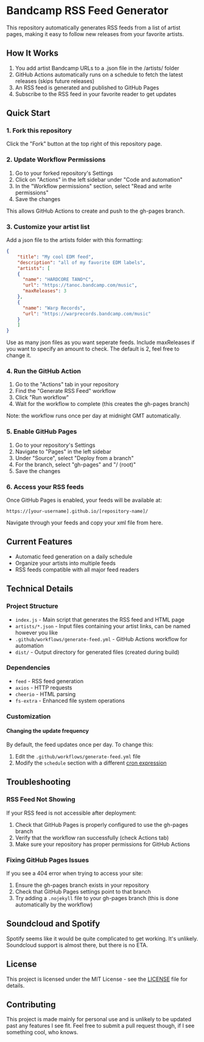# Bandcamp RSS Feed Generator

This repository automatically generates RSS feeds from a list of artist pages, making it easy to follow new releases from your favorite artists.

## How It Works

1. You add artist Bandcamp URLs to a .json file in the /artists/ folder
2. GitHub Actions automatically runs on a schedule to fetch the latest releases (skips future releases)
3. An RSS feed is generated and published to GitHub Pages
4. Subscribe to the RSS feed in your favorite reader to get updates

## Quick Start

### 1. Fork this repository

Click the "Fork" button at the top right of this repository page.

### 2. Update Workflow Permissions

1. Go to your forked repository's Settings
2. Click on "Actions" in the left sidebar under "Code and automation" 
3. In the "Workflow permissions" section, select "Read and write permissions"
4. Save the changes

This allows GitHub Actions to create and push to the gh-pages branch.

### 3. Customize your artist list

Add a json file to the artists folder with this formatting:

```json
{
	"title": "My cool EDM feed",
	"description": "all of my favorite EDM labels",
	"artists": [
	{
	  "name": "HARDCORE TANO*C",
	  "url": "https://tanoc.bandcamp.com/music",
	  "maxReleases": 3
	},
	{
	  "name": "Warp Records",
	  "url": "https://warprecords.bandcamp.com/music"
	}
	]
}
```

Use as many json files as you want seperate feeds. Include maxReleases if you want to specify an amount to check. The default is 2, feel free to change it.

### 4. Run the GitHub Action

1. Go to the "Actions" tab in your repository
2. Find the "Generate RSS Feed" workflow
3. Click "Run workflow"
4. Wait for the workflow to complete (this creates the gh-pages branch)

Note: the workflow runs once per day at midnight GMT automatically.

### 5. Enable GitHub Pages

1. Go to your repository's Settings
2. Navigate to "Pages" in the left sidebar
3. Under "Source", select "Deploy from a branch"
4. For the branch, select "gh-pages" and "/ (root)"
5. Save the changes

### 6. Access your RSS feeds

Once GitHub Pages is enabled, your feeds will be available at:

```
https://[your-username].github.io/[repository-name]/
```

Navigate through your feeds and copy your xml file from here.

## Current Features

- Automatic feed generation on a daily schedule
- Organize your artists into multiple feeds
- RSS feeds compatible with all major feed readers

## Technical Details

### Project Structure

- `index.js` - Main script that generates the RSS feed and HTML page
- `artists/*.json` - Input files containing your artist links, can be named however you like
- `.github/workflows/generate-feed.yml` - GitHub Actions workflow for automation
- `dist/` - Output directory for generated files (created during build)

### Dependencies

- `feed` - RSS feed generation
- `axios` - HTTP requests
- `cheerio` - HTML parsing
- `fs-extra` - Enhanced file system operations

### Customization

#### Changing the update frequency

By default, the feed updates once per day. To change this:

1. Edit the `.github/workflows/generate-feed.yml` file
2. Modify the `schedule` section with a different [cron expression](https://docs.github.com/en/actions/reference/events-that-trigger-workflows#schedule)

## Troubleshooting

### RSS Feed Not Showing

If your RSS feed is not accessible after deployment:

1. Check that GitHub Pages is properly configured to use the gh-pages branch
2. Verify that the workflow ran successfully (check Actions tab)
3. Make sure your repository has proper permissions for GitHub Actions

### Fixing GitHub Pages Issues

If you see a 404 error when trying to access your site:

1. Ensure the gh-pages branch exists in your repository
2. Check that GitHub Pages settings point to that branch
3. Try adding a `.nojekyll` file to your gh-pages branch (this is done automatically by the workflow)

## Soundcloud and Spotify

Spotify seems like it would be quite complicated to get working. It's unlikely. Soundcloud support is almost there, but there is no ETA.

## License

This project is licensed under the MIT License - see the [LICENSE](LICENSE) file for details.

## Contributing

This project is made mainly for personal use and is unlikely to be updated past any features I see fit. Feel free to submit a pull request though, if I see something cool, who knows.